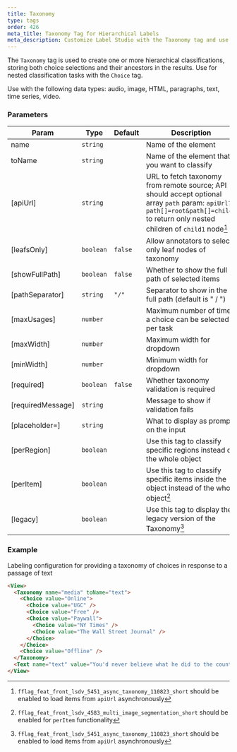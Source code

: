 ```yaml
---
title: Taxonomy
type: tags
order: 426
meta_title: Taxonomy Tag for Hierarchical Labels
meta_description: Customize Label Studio with the Taxonomy tag and use hierarchical labels for machine learning and data science projects.
---
```


The `Taxonomy` tag is used to create one or more hierarchical classifications, storing both choice selections and their ancestors in the results. Use for nested classification tasks with the `Choice` tag.

Use with the following data types: audio, image, HTML, paragraphs, text, time series, video.

[^1]: `fflag_feat_front_lsdv_4583_multi_image_segmentation_short` should be enabled for `perItem` functionality

[^2]: `fflag_feat_front_lsdv_5451_async_taxonomy_110823_short` should be enabled to load items from `apiUrl` asynchronously

### Parameters

| Param | Type | Default | Description |
| --- | --- | --- | --- |
| name | <code>string</code> |  | Name of the element |
| toName | <code>string</code> |  | Name of the element that you want to classify |
| [apiUrl] | <code>string</code> |  | URL to fetch taxonomy from remote source; API should accept optional array `path` param: `apiUrl?path[]=root&path[]=child1` to return only nested children of `child1` node[^2] |
| [leafsOnly] | <code>boolean</code> | <code>false</code> | Allow annotators to select only leaf nodes of taxonomy |
| [showFullPath] | <code>boolean</code> | <code>false</code> | Whether to show the full path of selected items |
| [pathSeparator] | <code>string</code> | <code>&quot;/&quot;</code> | Separator to show in the full path (default is " / ") |
| [maxUsages] | <code>number</code> |  | Maximum number of times a choice can be selected per task |
| [maxWidth] | <code>number</code> |  | Maximum width for dropdown |
| [minWidth] | <code>number</code> |  | Minimum width for dropdown |
| [required] | <code>boolean</code> | <code>false</code> | Whether taxonomy validation is required |
| [requiredMessage] | <code>string</code> |  | Message to show if validation fails |
| [placeholder=] | <code>string</code> |  | What to display as prompt on the input |
| [perRegion] | <code>boolean</code> |  | Use this tag to classify specific regions instead of the whole object |
| [perItem] | <code>boolean</code> |  | Use this tag to classify specific items inside the object instead of the whole object[^1] |
| [legacy] | <code>boolean</code> |  | Use this tag to display the legacy version of the Taxonomy[^2] |

### Example

Labeling configuration for providing a taxonomy of choices in response to a passage of text

```html
<View>
  <Taxonomy name="media" toName="text">
    <Choice value="Online">
      <Choice value="UGC" />
      <Choice value="Free" />
      <Choice value="Paywall">
        <Choice value="NY Times" />
        <Choice value="The Wall Street Journal" />
      </Choice>
    </Choice>
    <Choice value="Offline" />
  </Taxonomy>
  <Text name="text" value="You'd never believe what he did to the country" />
</View>
```
